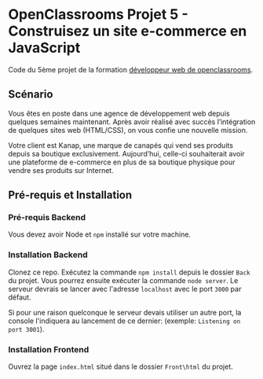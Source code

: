 
# OpenClassrooms Projet 5 - Construisez un site e-commerce en JavaScript

Code du 5ème projet de la formation [développeur web de openclassrooms](https://openclassrooms.com/fr/paths/185-developpeur-web).
## Scénario
Vous êtes en poste dans une agence de développement web depuis quelques semaines maintenant. Après avoir réalisé avec succès l’intégration de quelques sites web (HTML/CSS), on vous confie une nouvelle mission.

Votre client est Kanap, une marque de canapés qui vend ses produits depuis sa boutique exclusivement. Aujourd’hui, celle-ci souhaiterait avoir une plateforme de e-commerce en plus de sa boutique physique pour vendre ses produits sur Internet.

## Pré-requis et Installation

### Pré-requis Backend ###

Vous devez avoir Node et `npm` installé sur votre machine.

### Installation Backend ###

Clonez ce repo. Exécutez la commande `npm install` depuis le dossier `Back` du projet. Vous pourrez ensuite exécuter la commande `node server`.
Le serveur devrais se lancer avec l'adresse `localhost` avec le port `3000` par défaut.

Si pour une raison quelconque le serveur devais utiliser un autre port, la console l'indiquera au lancement de ce dernier: (exemple: `Listening on port 3001`).

### Installation Frontend ###

Ouvrez la page `index.html` situé dans le dossier `Front\html` du projet.
